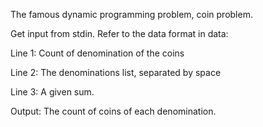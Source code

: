 The famous dynamic programming problem, coin problem.

Get input from stdin. Refer to the data format in data:

Line 1: Count of denomination of the coins

Line 2: The denominations list, separated by space

Line 3: A given sum.

Output: The count of coins of each denomination.
